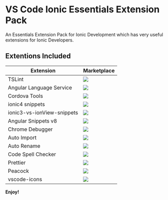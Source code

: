 # VS Code Ionic Essentials Extension Pack

An Essentials Extension Pack for Ionic Development which has very useful extensions for Ionic Developers.

## Extentions Included
| Extension | Marketplace |
| --------- | ----- |
| TSLint | [![](https://vsmarketplacebadge.apphb.com/version-short/ms-vscode.vscode-typescript-tslint-plugin.svg?color=blue&style=?style=for-the-badge&logo=visual-studio-code)](https://marketplace.visualstudio.com/items?itemName=ms-vscode.vscode-typescript-tslint-plugin)|
| Angular Language Service | [![](https://vsmarketplacebadge.apphb.com/version-short/Angular.ng-template.svg?color=blue&style=?style=for-the-badge&logo=visual-studio-code)](https://marketplace.visualstudio.com/items?itemName=Angular.ng-template)|
|Cordova Tools| [![](https://vsmarketplacebadge.apphb.com/version-short/Angular.ng-template.svg?color=blue&style=?style=for-the-badge&logo=visual-studio-code)](https://marketplace.visualstudio.com/items?itemName=Msjsdiag.cordova-tools)|
|ionic4 snippets| [![](https://vsmarketplacebadge.apphb.com/version-short/Angular.ng-template.svg?color=blue&style=?style=for-the-badge&logo=visual-studio-code)](https://marketplace.visualstudio.com/items?itemName=fivethree.vscode-ionic-snippets)|
|ionic3-vs-ionView-snippets| [![](https://vsmarketplacebadge.apphb.com/version-short/Angular.ng-template.svg?color=blue&style=?style=for-the-badge&logo=visual-studio-code)](https://marketplace.visualstudio.com/items?itemName=danielehrhardt.ionic3-vs-ionView-snippets)|
|Angular Snippets v8| [![](https://vsmarketplacebadge.apphb.com/version-short/Angular.ng-template.svg?color=blue&style=?style=for-the-badge&logo=visual-studio-code)](https://marketplace.visualstudio.com/items?itemName=johnpapa.Angular2)|
|Chrome Debugger | [![](https://vsmarketplacebadge.apphb.com/version-short/Angular.ng-template.svg?color=blue&style=?style=for-the-badge&logo=visual-studio-code)](https://marketplace.visualstudio.com/items?itemName=msjsdiag.debugger-for-chrome)|
|Auto Import | [![](https://vsmarketplacebadge.apphb.com/version-short/Angular.ng-template.svg?color=blue&style=?style=for-the-badge&logo=visual-studio-code)](https://marketplace.visualstudio.com/items?itemName=steoates.autoimport)|
|Auto Rename | [![](https://vsmarketplacebadge.apphb.com/version-short/Angular.ng-template.svg?color=blue&style=?style=for-the-badge&logo=visual-studio-code)](https://marketplace.visualstudio.com/items?itemName=formulahendry.auto-rename-tag)|
|Code Spell Checker | [![](https://vsmarketplacebadge.apphb.com/version-short/Angular.ng-template.svg?color=blue&style=?style=for-the-badge&logo=visual-studio-code)](https://marketplace.visualstudio.com/items?itemName=streetsidesoftware.code-spell-checker)|
|Prettier | [![](https://vsmarketplacebadge.apphb.com/version-short/Angular.ng-template.svg?color=blue&style=?style=for-the-badge&logo=visual-studio-code)](https://marketplace.visualstudio.com/items?itemName=esbenp.prettier-vscode)|
|Peacock | [![](https://vsmarketplacebadge.apphb.com/version-short/Angular.ng-template.svg?color=blue&style=?style=for-the-badge&logo=visual-studio-code)](https://marketplace.visualstudio.com/items?itemName=johnpapa.vscode-peacock)|
|vscode-icons | [![](https://vsmarketplacebadge.apphb.com/version-short/Angular.ng-template.svg?color=blue&style=?style=for-the-badge&logo=visual-studio-code)](https://marketplace.visualstudio.com/items?itemName=vscode-icons-team.vscode-icons)|


**Enjoy!**
